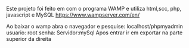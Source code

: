 Este projeto foi feito em com o programa WAMP e utiliza html,scc, php, javascript e MySQL
https://www.wampserver.com/en/

Ao baixar o wamp abra o navegador e pesquise: localhost/phpmyadmin
usuario: root
senha: 
Servidor:mySql
Apos entrar ir em exportar na parte superior da direita
<img src="blob:https://web.whatsapp.com/a5707ac6-6971-44dc-b40a-b0b465136d1f" alt="">

